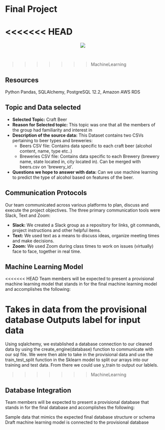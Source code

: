 # Final Project

<<<<<<< HEAD
=======
<p align = "center">
<img src = "https://rlv.zcache.com/periodic_table_of_beer_styles_poster-ra7fb9b6684f8466f9abfdd9262630cf4_6rq_8byvr_704.jpg">
</p>
<br>

>>>>>>> MachineLearning
## Resources

Python Pandas, SQLAlchemy, PostgreSQL 12.2, Amazon AWS RDS

## Topic and Data selected
* **Selected Topic:** Craft Beer
* **Reason for Selected topic:** This topic was one that all the members of the group had familiarity and interest in
* **Description of the source data:** This Dataset contains two CSVs pertaining to beer types and breweries:
  * Beers CSV file: Contains data specific to each craft beer (alcohol content, name, type etc..)
  * Breweries CSV file: Contains data specific to each Brewery (brewery name, state located in, city located in). Can be merged with beers.csv on 'brewery_id'.
* **Questions we hope to answer with data:** Can we use machine learning to predict the type of alcohol based on features of the beer.




## Communication Protocols

Our team communicated across various platforms to plan, discuss and execute the project objectives. The three primary communication tools were Slack, Text and Zoom:
* **Slack:** We created a Slack group as a repository for links, git commands, project instructions and other helpful items.
* **Text:** We used text as a means to discuss ideas, organize meeting times and make decisions.
* **Zoom:** We used Zoom during class times to work on issues (virtually) face to face, together in real time.

## Machine Learning Model

<<<<<<< HEAD
Team members will be expected to present a provisional machine learning model that stands in for the final machine learning model and accomplishes the following:

Takes in data from the provisional database
Outputs label for input data
=======
Using sqlalchemy, we established a database connection to our cleaned data by using the create_engine(database) function to communicate with our sql file.
We were then able to take in the provisional data and use the train_test_split function in the Sklearn model to split our arrays into our training and test data. From there we could use y_train to output our lablels.

>>>>>>> MachineLearning

## Database Integration

Team members will be expected to present a provisional database that stands in for the final database and accomplishes the following:

Sample data that mimics the expected final database structure or schema
Draft machine learning model is connected to the provisional database
